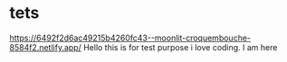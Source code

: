 # tets
https://6492f2d6ac49215b4260fc43--moonlit-croquembouche-8584f2.netlify.app/
Hello
this is for test purpose 
i love coding.
I am here 
